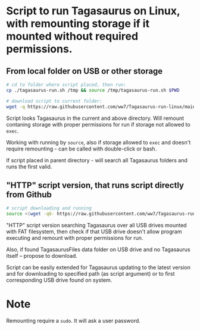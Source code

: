 # Script to run Tagasaurus on Linux, with remounting storage if it mounted without required permissions.

## From local folder on USB or other storage
```sh
# cd to folder where script placed, then run:
cp ./tagasaurus-run.sh /tmp && source /tmp/tagasaurus-run.sh $PWD

# download script to current folder:
wget -q https://raw.githubusercontent.com/ww7/Tagasaurus-run-linux/main/tagasaurus-run.sh
```

Script looks Tagasaurus in the current and above directory. Will remount contaning storage with proper permissions for run if storage not allowed to `exec`.

Working with running by `source`, also if storage allowed to `exec` and doesn't require remounting - can be called with double-click or bash.

If script placed in parent directory - will search all Tagasaurus folders and runs the first valid.


## "HTTP" script version, that runs script directly from Github
```sh
# script downloading and running
source <(wget -qO- https://raw.githubusercontent.com/ww7/Tagasaurus-run-linux/main/tagasaurus-run-http.sh)
```

"HTTP" script version searching Tagasaurus over all USB drives mounted with FAT filesystem, then check if that USB drive doesn't allow program executing and remount with proper permissions for run.

Also, if found TagasaurusFiles data folder on USB drive and no Tagasaurus itself – propose to download.

Script can be easily extended for Tagasaurus updating to the latest version and for downloading to specified path (as script argument) or to first corresponding USB drive found on system.

# Note
Remounting require a `sudo`. It will ask a user password.